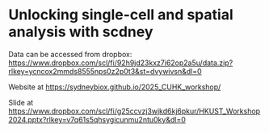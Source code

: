 # Unlocking single-cell and spatial analysis with scdney

Data can be accessed from dropbox: https://www.dropbox.com/scl/fi/92h9jd23kxz7i62op2a5u/data.zip?rlkey=ycncox2mmds8555nps0z2p0t3&st=dvywivsn&dl=0

Website at https://sydneybiox.github.io/2025_CUHK_workshop/

Slide at https://www.dropbox.com/scl/fi/g25ccvzj3wjkd6kj6pkur/HKUST_Workshop2024.pptx?rlkey=v7q61s5qhsygicunmu2ntu0ky&dl=0

